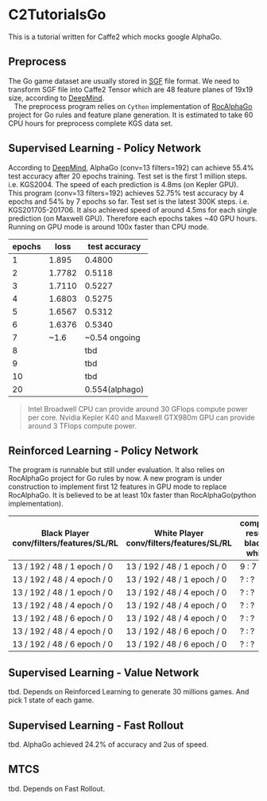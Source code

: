 # C2TutorialsGo
This is a tutorial written for Caffe2 which mocks google AlphaGo.

## Preprocess
  The Go game dataset are usually stored in [SGF](http://www.red-bean.com/sgf/go.html) file format. We need to transform SGF file into Caffe2 Tensor which are 48 feature planes of 19x19 size, according to [DeepMind](http://www.nature.com/nature/journal/v529/n7587/full/nature16961.html?foxtrotcallback=true).  
    The preprocess program relies on `Cython` implementation of [RocAlphaGo](https://github.com/Rochester-NRT/RocAlphaGo) project for Go rules and feature plane generation. It is estimated to take 60 CPU hours for preprocess complete KGS data set.

## Supervised Learning - Policy Network
  According to [DeepMind](http://www.nature.com/nature/journal/v529/n7587/full/nature16961.html?foxtrotcallback=true), AlphaGo (conv=13 filters=192) can achieve 55.4% test accuracy after 20 epochs training. Test set is the first 1 million steps. i.e. KGS2004. The speed of each prediction is 4.8ms (on Kepler GPU).  
  This program (conv=13 filters=192) achieves 52.75% test accuracy by 4 epochs and 54% by 7 epochs so far. Test set is the latest 300K steps. i.e. KGS201705-201706. It also achieved speed of around 4.5ms for each single prediction (on Maxwell GPU). Therefore each epochs takes ~40 GPU hours. Running on GPU mode is around 100x faster than CPU mode.  
  
| epochs | loss   | test accuracy |
|--------|--------|---------------|
| 1      | 1.895  | 0.4800        |
| 2      | 1.7782 | 0.5118        |
| 3      | 1.7110 | 0.5227        |
| 4      | 1.6803 | 0.5275        |
| 5      | 1.6567 | 0.5312        |
| 6      | 1.6376 | 0.5340        |
| 7      | ~1.6   | ~0.54 ongoing |
| 8      |        | tbd           |
| 9      |        | tbd           |
| 10     |        | tbd           |
| 20     |        | 0.554(alphago)|

> Intel Broadwell CPU can provide around 30 GFlops compute power per core. Nvidia Kepler K40 and Maxwell GTX980m GPU can provide around 3 TFlops compute power.  

## Reinforced Learning - Policy Network
  The program is runnable but still under evaluation. It also relies on RocAlphaGo project for Go rules by now. A new program is under construction to implement first 12 features in GPU mode to replace RocAlphaGo. It is believed to be at least 10x faster than RocAlphaGo(python implementation).  
  
| Black Player <br> conv/filters/features/SL/RL | White Player <br> conv/filters/features/SL/RL | compete result <br> black : white |  
|-------------------------------|-------------------------------|--------|
| 13 / 192 / 48 /  1 epoch /  0 | 13 / 192 / 48 /  1 epoch /  0 |  9 : 7 |
| 13 / 192 / 48 /  4 epoch /  0 | 13 / 192 / 48 /  1 epoch /  0 |  ? : ? |
| 13 / 192 / 48 /  1 epoch /  0 | 13 / 192 / 48 /  4 epoch /  0 |  ? : ? |
| 13 / 192 / 48 /  4 epoch /  0 | 13 / 192 / 48 /  4 epoch /  0 |  ? : ? |
| 13 / 192 / 48 /  6 epoch /  0 | 13 / 192 / 48 /  4 epoch /  0 |  ? : ? |
| 13 / 192 / 48 /  4 epoch /  0 | 13 / 192 / 48 /  6 epoch /  0 |  ? : ? |
| 13 / 192 / 48 /  6 epoch /  0 | 13 / 192 / 48 /  6 epoch /  0 |  ? : ? |
  
## Supervised Learning - Value Network
tbd. Depends on Reinforced Learning to generate 30 millions games. And pick 1 state of each game.

## Supervised Learning - Fast Rollout
tbd. AlphaGo achieved 24.2% of accuracy and 2us of speed.

## MTCS
tbd. Depends on Fast Rollout.
